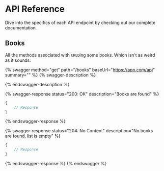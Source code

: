 # API Reference

Dive into the specifics of each API endpoint by checking out our complete documentation.

## Books

All the methods associated with `CRUD`ing some books. Which isn't as weird as it sounds:

{% swagger method="get" path="/books" baseUrl="https://app.com/api" summary="" %}
{% swagger-description %}

{% endswagger-description %}

{% swagger-response status="200: OK" description="Books are found" %}
```javascript
{
    // Response
}
```
{% endswagger-response %}

{% swagger-response status="204: No Content" description="No books are found, list is empty" %}
```javascript
{
    // Response
}
```
{% endswagger-response %}
{% endswagger %}
